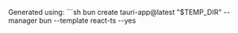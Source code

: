 Generated using: ```sh
bun create tauri-app@latest "$TEMP_DIR" --manager bun --template react-ts --yes
```
